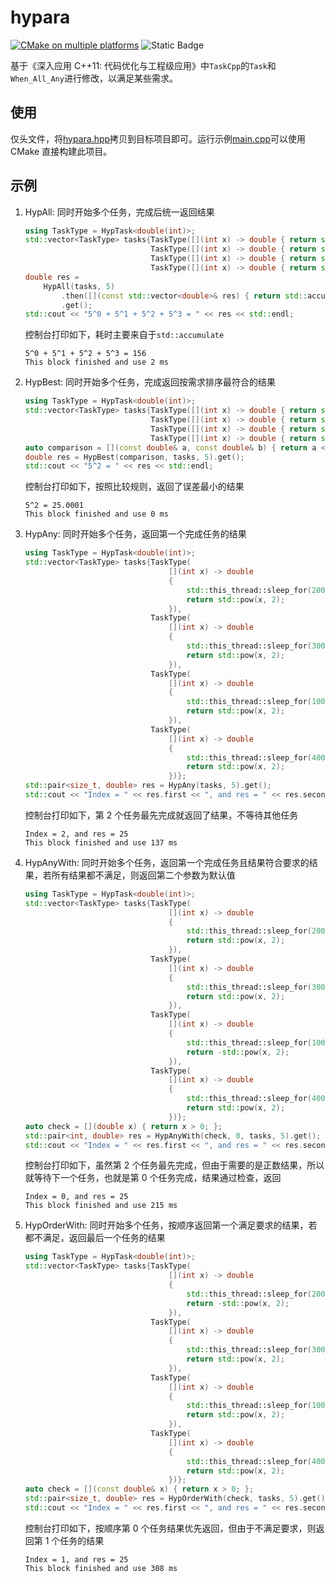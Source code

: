 # hypara

[![CMake on multiple platforms](https://github.com/geoyee/hypara/actions/workflows/cmake-multi-platform.yml/badge.svg?branch=main)](https://github.com/geoyee/hypara/actions/workflows/cmake-multi-platform.yml)
![Static Badge](https://img.shields.io/badge/C++-17-blue)

基于《深入应用 C++11: 代码优化与工程级应用》中`TaskCpp`的`Task`和`When_All_Any`进行修改，以满足某些需求。

## 使用

仅头文件，将[hypara.hpp](./hypara.hpp)拷贝到目标项目即可。运行示例[main.cpp](./main.cpp)可以使用 CMake 直接构建此项目。

## 示例

1. HypAll: 同时开始多个任务，完成后统一返回结果

   ```cpp
   using TaskType = HypTask<double(int)>;
   std::vector<TaskType> tasks{TaskType([](int x) -> double { return std::pow(x, 0); }),
                               TaskType([](int x) -> double { return std::pow(x, 1); }),
                               TaskType([](int x) -> double { return std::pow(x, 2); }),
                               TaskType([](int x) -> double { return std::pow(x, 3); })};
   double res =
       HypAll(tasks, 5)
           .then([](const std::vector<double>& res) { return std::accumulate(res.begin(), res.end(), 0.0); })
           .get();
   std::cout << "5^0 + 5^1 + 5^2 + 5^3 = " << res << std::endl;
   ```

   控制台打印如下，耗时主要来自于`std::accumulate`

   ```text
   5^0 + 5^1 + 5^2 + 5^3 = 156
   This block finished and use 2 ms
   ```

2. HypBest: 同时开始多个任务，完成返回按需求排序最符合的结果

   ```cpp
   using TaskType = HypTask<double(int)>;
   std::vector<TaskType> tasks{TaskType([](int x) -> double { return std::pow(x, 2) + 0.1; }),
                               TaskType([](int x) -> double { return std::pow(x, 2) + 0.01; }),
                               TaskType([](int x) -> double { return std::pow(x, 2) + 0.001; }),
                               TaskType([](int x) -> double { return std::pow(x, 2) + 0.0001; })};
   auto comparison = [](const double& a, const double& b) { return a < b; };
   double res = HypBest(comparison, tasks, 5).get();
   std::cout << "5^2 = " << res << std::endl;
   ```

   控制台打印如下，按照比较规则，返回了误差最小的结果

   ```text
   5^2 = 25.0001
   This block finished and use 0 ms
   ```

3. HypAny: 同时开始多个任务，返回第一个完成任务的结果

   ```cpp
   using TaskType = HypTask<double(int)>;
   std::vector<TaskType> tasks{TaskType(
                                   [](int x) -> double
                                   {
                                       std::this_thread::sleep_for(200ms);
                                       return std::pow(x, 2);
                                   }),
                               TaskType(
                                   [](int x) -> double
                                   {
                                       std::this_thread::sleep_for(300ms);
                                       return std::pow(x, 2);
                                   }),
                               TaskType(
                                   [](int x) -> double
                                   {
                                       std::this_thread::sleep_for(100ms);
                                       return std::pow(x, 2);
                                   }),
                               TaskType(
                                   [](int x) -> double
                                   {
                                       std::this_thread::sleep_for(400ms);
                                       return std::pow(x, 2);
                                   })};
   std::pair<size_t, double> res = HypAny(tasks, 5).get();
   std::cout << "Index = " << res.first << ", and res = " << res.second << std::endl;
   ```

   控制台打印如下，第 2 个任务最先完成就返回了结果，不等待其他任务

   ```text
   Index = 2, and res = 25
   This block finished and use 137 ms
   ```

4. HypAnyWith: 同时开始多个任务，返回第一个完成任务且结果符合要求的结果，若所有结果都不满足，则返回第二个参数为默认值

   ```cpp
   using TaskType = HypTask<double(int)>;
   std::vector<TaskType> tasks{TaskType(
                                   [](int x) -> double
                                   {
                                       std::this_thread::sleep_for(200ms);
                                       return std::pow(x, 2);
                                   }),
                               TaskType(
                                   [](int x) -> double
                                   {
                                       std::this_thread::sleep_for(300ms);
                                       return std::pow(x, 2);
                                   }),
                               TaskType(
                                   [](int x) -> double
                                   {
                                       std::this_thread::sleep_for(100ms);
                                       return -std::pow(x, 2);
                                   }),
                               TaskType(
                                   [](int x) -> double
                                   {
                                       std::this_thread::sleep_for(400ms);
                                       return std::pow(x, 2);
                                   })};
   auto check = [](double x) { return x > 0; };
   std::pair<int, double> res = HypAnyWith(check, 0, tasks, 5).get();
   std::cout << "Index = " << res.first << ", and res = " << res.second << std::endl;
   ```

   控制台打印如下，虽然第 2 个任务最先完成，但由于需要的是正数结果，所以就等待下一个任务，也就是第 0 个任务完成，结果通过检查，返回

   ```text
   Index = 0, and res = 25
   This block finished and use 215 ms
   ```

5. HypOrderWith: 同时开始多个任务，按顺序返回第一个满足要求的结果，若都不满足，返回最后一个任务的结果

   ```cpp
   using TaskType = HypTask<double(int)>;
   std::vector<TaskType> tasks{TaskType(
                                   [](int x) -> double
                                   {
                                       std::this_thread::sleep_for(200ms);
                                       return -std::pow(x, 2);
                                   }),
                               TaskType(
                                   [](int x) -> double
                                   {
                                       std::this_thread::sleep_for(300ms);
                                       return std::pow(x, 2);
                                   }),
                               TaskType(
                                   [](int x) -> double
                                   {
                                       std::this_thread::sleep_for(100ms);
                                       return std::pow(x, 2);
                                   }),
                               TaskType(
                                   [](int x) -> double
                                   {
                                       std::this_thread::sleep_for(400ms);
                                       return std::pow(x, 2);
                                   })};
   auto check = [](const double& x) { return x > 0; };
   std::pair<size_t, double> res = HypOrderWith(check, tasks, 5).get();
   std::cout << "Index = " << res.first << ", and res = " << res.second << std::endl;
   ```

   控制台打印如下，按顺序第 0 个任务结果优先返回，但由于不满足要求，则返回第 1 个任务的结果

   ```text
   Index = 1, and res = 25
   This block finished and use 308 ms
   ```
